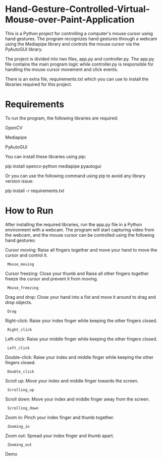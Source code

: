 # Hand-Gesture-Controlled-Virtual-Mouse-over-Paint-Application
This is a Python project for controlling a computer's mouse cursor using hand gestures. The program recognizes hand gestures through a webcam using the Mediapipe library and controls the mouse cursor via the PyAutoGUI library.

The project is divided into two files, app.py and controller.py. The app.py file contains the main program logic while controller.py is responsible for handling the mouse cursor movement and click events.

There is an extra file, requirements.txt which you can use to install the libraries required for this project.

 # Requirements
 To run the program, the following libraries are required:

OpenCV

Mediapipe

PyAutoGUI


You can install these libraries using pip:

pip install opencv-python mediapipe pyautogui

Or you can use the following command using pip to avoid any library version issue:

pip install -r requirements.txt


# How to Run
After installing the required libraries, run the app.py file in a Python environment with a webcam. The program will start capturing video from the webcam, and the mouse cursor can be controlled using the following hand gestures:

Cursor moving: Raise all fingers together and move your hand to move the cursor and control it.

     Mouse_moving

Cursor freezing: Close your thumb and Raise all other fingers together freeze the cursor and prevent it from moving.

     Mouse_freezing

Drag and drop: Close your hand into a fist and move it around to drag and drop objects.

     Drag

Right-click: Raise your index finger while keeping the other fingers closed.

     Right_click

Left-click: Raise your middle finger while keeping the other fingers closed.

     Left_click

Double-click: Raise your index and middle finger while keeping the other fingers closed.

     Double_click

Scroll up: Move your index and middle finger towards the screen.

     Scrolling_up

Scroll down: Move your index and middle finger away from the screen.

     Scrolling_down

Zoom in: Pinch your index finger and thumb together.

     Zooming_in

Zoom out: Spread your index finger and thumb apart.

     Zooming_out

Demo
